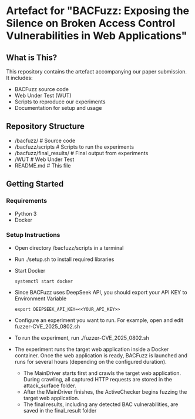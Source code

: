 # Artefact for "BACFuzz: Exposing the Silence on Broken Access Control Vulnerabilities in Web Applications"

## What is This?
This repository contains the artefact accompanying our paper submission. It includes:

- BACFuzz source code
- Web Under Test (WUT)
- Scripts to reproduce our experiments
- Documentation for setup and usage

## Repository Structure

- /bacfuzz/ # Source code
- /bacfuzz/scripts # Scripts to run the experiments
- /bacfuzz/final_results/ # Final output from experiments
- /WUT # Web Under Test
- README.md # This file

## Getting Started

### Requirements

- Python 3
- Docker

### Setup Instructions
- Open directory /bacfuzz/scripts in a terminal
- Run ./setup.sh to install required libraries
- Start Docker
  ```
  systemctl start docker
  ```

- Since BACFuzz uses DeepSeek API, you should export your API KEY to Environment Variable
  ```
  export DEEPSEEK_API_KEY=<<YOUR_API_KEY>>
  ```
- Configure an experiment you want to run. For example, open and edit fuzzer-CVE_2025_0802.sh
- To run the experiment, run ./fuzzer-CVE_2025_0802.sh
- The experiment runs the target web application inside a Docker container. Once the web application is ready, BACFuzz is launched and runs for several hours (depending on the configured duration).
  - The MainDriver starts first and crawls the target web application. During crawling, all captured HTTP requests are stored in the attack_surface folder.
  - After the MainDriver finishes, the ActiveChecker begins fuzzing the target web application.
  - The final results, including any detected BAC vulnerabilities, are saved in the final_result folder
